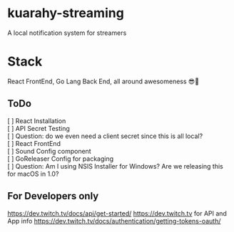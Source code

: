 # kuarahy-streaming
A local notification system for streamers

# Stack
React FrontEnd, Go Lang Back End, all around awesomeness 😎🚀

## ToDo

[ ] React Installation </br>
[ ] API Secret Testing </br>
[ ] Question: do we even need a client secret since this is all local? </br>
[ ] React FrontEnd </br>
[ ] Sound Config component </br>
[ ] GoReleaser Config for packaging </br>
[ ] Question: Am I using NSIS Installer for Windows? Are we releasing this for macOS in 1.0? </br>

## For Developers only
https://dev.twitch.tv/docs/api/get-started/
https://dev.twitch.tv for API and App info
https://dev.twitch.tv/docs/authentication/getting-tokens-oauth/
